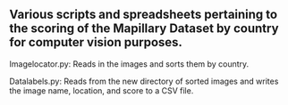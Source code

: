 ## Various scripts and spreadsheets pertaining to the scoring of the Mapillary Dataset by country for computer vision purposes.

Imagelocator.py: Reads in the images and sorts them by country.

Datalabels.py: Reads from the new directory of sorted images and writes the image name, location, and score to a CSV file.
